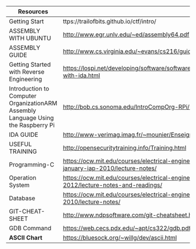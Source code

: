 
Resources| Link
-------- | -----------
Getting Start | ttps://trailofbits.github.io/ctf/intro/
ASSEMBLY WITH UBUNTU | http://www.egr.unlv.edu/~ed/assembly64.pdf
ASSEMBLY GUIDE | http://www.cs.virginia.edu/~evans/cs216/guides/x86.html
Getting Started with Reverse Engineering | https://lospi.net/developing/software/software%20engineering/reverse%20engineering/assembly/2015/03/06/reversing-with-ida.html
Introduction to Computer OrganizationARM Assembly Language Using the Raspberry Pi | http://bob.cs.sonoma.edu/IntroCompOrg-RPi/sec-subsystems.html
IDA GUIDE |http://www-verimag.imag.fr/~mounier/Enseignement/Software_Security/BH_Eagle_ida_pro.pdf
USEFUL TRAINING | http://opensecuritytraining.info/Training.html
Programming-C | https://ocw.mit.edu/courses/electrical-engineering-and-computer-science/6-087-practical-programming-in-c-january-iap-2010/lecture-notes/
Operation System | https://ocw.mit.edu/courses/electrical-engineering-and-computer-science/6-828-operating-system-engineering-fall-2012/lecture-notes-and-readings/
Database | https://ocw.mit.edu/courses/electrical-engineering-and-computer-science/6-830-database-systems-fall-2010/lecture-notes/
GIT-CHEAT-SHEET|http://www.ndpsoftware.com/git-cheatsheet.html#loc=stash;
GDB Command | https://web.cecs.pdx.edu/~apt/cs322/gdb.pdf
**ASCII Chart** | https://bluesock.org/~willg/dev/ascii.html 
